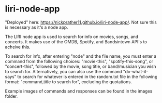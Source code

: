 # liri-node-app

"Deployed" here: https://nickprather11.github.io/liri-node-app/. Not sure this is necessary as it's a node app.

The LIRI node app is used to search for info on movies, songs, and concerts. It makes use of the OMDB, Spotify, and Bandsintown API's to acheive this.

To search for info, after entering "node" and the file name, you must enter a command from the following choices: "movie-this", "spotify-this-song", or "concert-this", followed by the movie, song title, or band/musician you wish to search for. Alternatively, you can also use the command "do-what-it-says" to search for whatever is entered in the random.txt file in the following format: "command,title to search for", excluding the quotations.

Example images of commands and responses can be found in the images folder.
